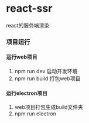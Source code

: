 # react-ssr
react的服务端渲染

### 项目运行
#### 运行web项目
 1. npm run dev 启动开发环境
 2. npm run build 打包web项目
#### 运行electron项目
 1. web项目打包生成build文件夹
 2. npm run electron

